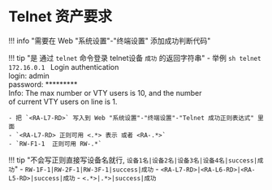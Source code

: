 # Telnet 资产要求

!!! info "需要在 Web "系统设置"-"终端设置" 添加成功判断代码"

!!! tip "是 通过 `telnet` 命令登录 telnet设备 `成功` 的返回字符串"
    - 举例
    ```sh
    telnet 172.16.0.1
    ```
    Login authentication  
    login: admin  
    password: *********  
    Info: The max number or VTY users is 10, and the number  
          of current VTY users on line is 1.  
    <RA-L7-RD>

    - 把 `<RA-L7-RD>` 写入到 Web "系统设置"-"终端设置"-"Telnet 成功正则表达式" 里面
    - `<RA-L7-RD> 正则可用 <.*> 表示 或者 <RA-.*>`
    - `RW-F1-1  正则可用 RW-.*`

!!! tip "不会写正则直接写设备名就行, `设备1名|设备2名|设备3名|设备4名|success|成功`"
    - `RW-1F-1|RW-2F-1|RW-3F-1|success|成功`
    - `<RA-L7-RD>|<RA-L6-RD>|<RA-L5-RD>|success|成功`
    - `<.*>|.*>|success|成功`
